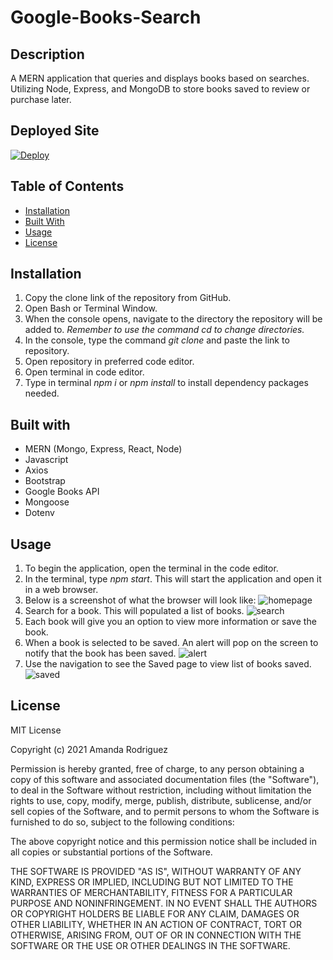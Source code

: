 # Google-Books-Search

## Description
A MERN application that queries and displays books based on searches. Utilizing Node, Express, and MongoDB to store books saved to review or purchase later. 

## Deployed Site
[![Deploy](https://www.herokucdn.com/deploy/button.svg)](https://evening-wave-52045.herokuapp.com/)

## Table of Contents
* [Installation](#installation)
* [Built With](#built-with)
* [Usage](#usage)
* [License](#license)

## Installation
1. Copy the clone link of the repository from GitHub.
2. Open Bash or Terminal Window.
3. When the console opens, navigate to the directory the repository will be added to. *Remember to use the command cd to change directories.*
4. In the console, type the command <i> git clone </i> and paste the link to repository.
5. Open repository in preferred code editor.
6. Open terminal in code editor.
7. Type in terminal <i>npm i</i> or <i>npm install </i> to install dependency packages needed.

## Built with
- MERN (Mongo, Express, React, Node)
- Javascript
- Axios
- Bootstrap
- Google Books API
- Mongoose
- Dotenv

## Usage
1. To begin the application, open the terminal in the code editor.
2. In the terminal, type <i>npm start</i>. This will start the application and open it in a web browser.
3. Below is a screenshot of what the browser will look like:
![homepage](https://user-images.githubusercontent.com/77936718/125992039-b37b8b54-1b7e-4bb1-806f-e72fa2133219.png)
4. Search for a book. This will populated a list of books.
![search](https://user-images.githubusercontent.com/77936718/125992086-ce1c4e45-9f31-41f8-9f4a-a9271276a80f.png)
5. Each book will give you an option to view more information or save the book. 
6. When a book is selected to be saved. An alert will pop on the screen to notify that the book has been saved.
![alert](https://user-images.githubusercontent.com/77936718/125992161-1d738050-9041-4d0f-8db0-d41c4a155237.png)
7. Use the navigation to see the Saved page to view list of books saved.
![saved](https://user-images.githubusercontent.com/77936718/125992214-e837b6e7-8dc3-4326-9400-57fb5bc846f4.png)

## License 
MIT License

Copyright (c) 2021 Amanda Rodriguez

Permission is hereby granted, free of charge, to any person obtaining a copy of this software and associated documentation files (the "Software"), to deal in the Software without restriction, including without limitation the rights to use, copy, modify, merge, publish, distribute, sublicense, and/or sell copies of the Software, and to permit persons to whom the Software is furnished to do so, subject to the following conditions:

The above copyright notice and this permission notice shall be included in all copies or substantial portions of the Software.

THE SOFTWARE IS PROVIDED "AS IS", WITHOUT WARRANTY OF ANY KIND, EXPRESS OR IMPLIED, INCLUDING BUT NOT LIMITED TO THE WARRANTIES OF MERCHANTABILITY, FITNESS FOR A PARTICULAR PURPOSE AND NONINFRINGEMENT. IN NO EVENT SHALL THE AUTHORS OR COPYRIGHT HOLDERS BE LIABLE FOR ANY CLAIM, DAMAGES OR OTHER LIABILITY, WHETHER IN AN ACTION OF CONTRACT, TORT OR OTHERWISE, ARISING FROM, OUT OF OR IN CONNECTION WITH THE SOFTWARE OR THE USE OR OTHER DEALINGS IN THE SOFTWARE.

